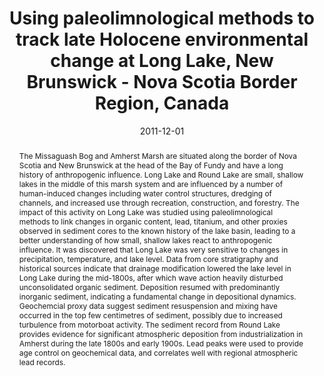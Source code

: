 ---
abstract: "The Missaguash Bog and Amherst Marsh are situated along the border of Nova Scotia and New Brunswick at the head of the Bay of Fundy and have a long history of anthropogenic influence. Long Lake and Round Lake are small, shallow lakes in the middle of this marsh system and are influenced by a number of human-induced changes including water control structures, dredging of channels, and increased use through recreation, construction, and forestry. The impact of this activity on Long Lake was studied using paleolimnological methods to link changes in organic content, lead, titanium, and other proxies observed in sediment cores to the known history of the lake basin, leading to a better understanding of how small, shallow lakes react to anthropogenic influence. It was discovered that Long Lake was very sensitive to changes in precipitation, temperature, and lake level. Data from core stratigraphy and historical sources indicate that drainage modification lowered the lake level in Long Lake during the mid-1800s, after which wave action heavily disturbed unconsolidated organic sediment. Deposition resumed with predominantly inorganic sediment, indicating a fundamental change in depositional dynamics. Geochemcial proxy data suggest sediment resuspension and mixing have occurred in the top few centimetres of sediment, possibly due to increased turbulence from motorboat activity. The sediment record from Round Lake provides evidence for significant atmospheric deposition from industrialization in Amherst during the late 1800s and early 1900s. Lead peaks were used to provide age control on geochemical data, and correlates well with regional atmospheric lead records."
authors: ["Dewey W. Dunnington"]
date: "2011-12-01"
doi: ""
featured: false
image:
  caption: ""
  focal_point: ""
  preview_only: false
projects: []
publication: "B.Sc.H. Thesis (Acadia University)"
publication_short: ""
publication_types: ["0"]
summary: ""
tags: []
title: "Using paleolimnological methods to track late Holocene environmental change at Long Lake, New Brunswick - Nova Scotia Border Region, Canada"
url_code: ""
url_dataset: ""
url_pdf: "http://scholar.acadiau.ca/islandora/object/theses:847"
url_poster: ""
url_project: ""
url_slides: ""
url_source: ""
url_video: ""
---